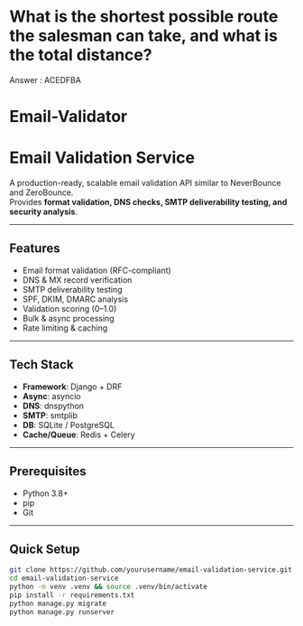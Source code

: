 # What is the shortest possible route the salesman can take, and what is the total distance?

Answer : ACEDFBA

# Email-Validator

# Email Validation Service

A production-ready, scalable email validation API similar to NeverBounce and ZeroBounce.  
Provides **format validation, DNS checks, SMTP deliverability testing, and security analysis**.

---

## Features

- Email format validation (RFC-compliant)
- DNS & MX record verification
- SMTP deliverability testing
- SPF, DKIM, DMARC analysis
- Validation scoring (0–1.0)
- Bulk & async processing
- Rate limiting & caching

---

## Tech Stack

- **Framework**: Django + DRF
- **Async**: asyncio
- **DNS**: dnspython
- **SMTP**: smtplib
- **DB**: SQLite / PostgreSQL
- **Cache/Queue**: Redis + Celery

---

## Prerequisites

- Python 3.8+
- pip
- Git

---

## Quick Setup

```bash
git clone https://github.com/yourusername/email-validation-service.git
cd email-validation-service
python -m venv .venv && source .venv/bin/activate
pip install -r requirements.txt
python manage.py migrate
python manage.py runserver
```
